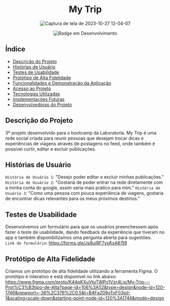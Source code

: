 <h1 align='center'>My Trip</h1>

<div align='center'>
  
![Captura de tela de 2023-10-27 12-04-07](https://github.com/ariadnesantos/SAP011-social-network/assets/139479197/14e747ef-9022-48cc-9826-b416a91a0106)

![Badge em Desenvolvimento](http://img.shields.io/static/v1?label=STATUS&message=EM%20DESENVOLVIMENTO&color=GREEN&style=for-the-badge)

</div>


## Índice

* [Descrição do Projeto](#descrição-do-projeto)
* [Histórias de Usuário](#histórias-de-usuário)
* [Testes de Usabilidade](#testes-de-usabilidade)
* [Protótipo de Alta Fidelidade](#protótipo-de-alta-fidelidade)
* [Funcionalidades e Demonstração da Aplicação](#funcionalidades-e-demosntração-da-aplicação)
* [Acesso ao Projeto](#acesso-ao-projeto)
* [Tecnologias Utilizadas](#tecnologias-utilizadas)
* [Implementações Futuras](#implementações-futuras)
* [Desenvolvedoras do Projeto](#desenvolvedoras-do-projeto)

## Descrição do Projeto
3º projeto desenvolvido para o bootcamp da Laboratoria. My Trip é uma rede social criada para reunir pessoas que desejam trocar dicas e experiências de viagens através de postagens no feed, onde também é possível curtir, editar e excluir publicações. 
## Histórias de Usuário
`História de Usuário 1`: "Desejo poder editar e excluir minhas publicações."<br>
`História de Usuário 2`: "Gostaria de poder entrar na rede diretamente com a minha conta do google, assim seria mais prático para mim."
`História de Usuário 3`: "Como uma pessoa com pouca experiência de viagens, gostaria de encontrar dicas relevantes para os meus próximos destinos."<br>
## Testes de Usabilidade
Desenvolvemos um formulário para que os usuários preenchessem após fazer o teste de usabilidade, dando feedback da experiência que tiveram no app e também disponibilizamos uma pergunta aberta para sugestões.<br>
`Link do formulário`: https://forms.gle/Js8uiRF7yxKxA6Tt9</p>
## Protótipo de Alta Fidelidade
Criamos um protótipo de alta fidelidade utilizando a ferramenta Figma. O protótipo é interativo e está disponível no link abaixo:<br>
https://www.figma.com/proto/K44pKXuVtuTWPo1Vzr4Lix/My-Trip---Prot%C3%B3tipo-de-Alta?page-id=106%3A52&type=design&node-id=120-1746&viewport=-36%2C376%2C0.5&t=B4Fa209oToF03piI-1&scaling=scale-down&starting-point-node-id=120%3A1746&mode=design
